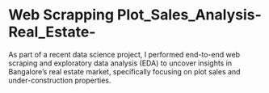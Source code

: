 # Web Scrapping Plot_Sales_Analysis-Real_Estate-
  As part of a recent data science project, I performed end-to-end web scraping and exploratory data analysis (EDA) to uncover insights in Bangalore’s real estate market, specifically focusing on plot sales and under-construction properties.
